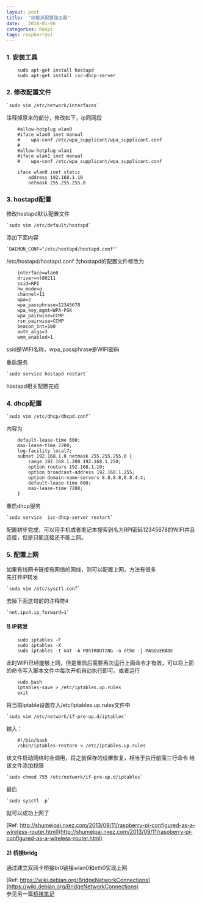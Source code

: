 ```yaml
---
layout: post
title:  "树莓派配置路由器"
date:   2018-01-06
categories: Raspi
tags: raspberrypi
---
```


### 1. 安装工具  
```
    sudo apt-get install hostapd
    sudo apt-get install isc-dhcp-server
```
### 2. 修改配置文件
    `sudo vim /etc/network/interfaces`

注释掉原来的部分，修改如下，ip同网段

```
    #allow-hotplug wlan0
    #iface wlan0 inet manual
    #    wpa-conf /etc/wpa_supplicant/wpa_supplicant.conf
    #
    #allow-hotplug wlan1
    #iface wlan1 inet manual
    #    wpa-conf /etc/wpa_supplicant/wpa_supplicant.conf
     
    iface wlan0 inet static
        address 192.168.1.10 
        netmask 255.255.255.0
```   

### 3. hostapd配置
修改hostapd默认配置文件  

    `sudo vim /etc/default/hostapd`

添加下面内容

    `DAEMON_CONF="/etc/hostapd/hostapd.conf"`  
    
/etc/hostapd/hostapd.conf 为hostapd的配置文件修改为
```
    interface=wlan0
    driver=nl80211
    ssid=RPI
    hw_mode=g
    channel=11
    wpa=2
    wpa_passphrase=12345678
    wpa_key_mgmt=WPA-PSK
    wpa_pairwise=CCMP
    rsn_pairwise=CCMP
    beacon_int=100
    auth_algs=3
    wmm_enabled=1
```

ssid是WIFI名称，wpa_passphrase是WIFI密码

重启服务

    `sudo service hostapd restart`

hostapd相关配置完成
### 4. dhcp配置

    `sudo vim /etc/dhcp/dhcpd.conf`

内容为
```
    default-lease-time 600;
    max-lease-time 7200;
    log-facility local7;
    subnet 192.168.1.0 netmask 255.255.255.0 {
    	range 192.168.1.200 192.168.1.250;
    	option routers 192.168.1.10;
    	option broadcast-address 192.168.1.255;
    	option domain-name-servers 8.8.8.8,8.8.4.4;
    	default-lease-time 600;
    	max-lease-time 7200;
    }
```

重启dhcp服务

    `sudo service  isc-dhcp-server restart`

配置初步完成，可以用手机或者笔记本搜索到名为RPI密码12345678的WIFI并且连接，但是只能连接还不能上网。

### 5. 配置上网

如果有线网卡链接有网络的网线，则可以配置上网，方法有很多  
先打开IP转发  

    `sudo vim /etc/sysctl.conf`  

去掉下面这句前的注释符#  

    `net.ipv4.ip_forward=1`

#### 1) IP转发
```
    sudo iptables -F
    sudo iptables -X
    sudo iptables -t nat -A POSTROUTING -o eth0 -j MASQUERADE
```  

此时WIFI已经能够上网，但是重启后需要再次运行上面命令才有效，可以将上面的命令写入脚本文件中每次开机自动执行即可。或者运行

```
    sudo bash
    iptables-save > /etc/iptables.up.rules
    exit
```

将当前iptable设置存入/etc/iptables.up.rules文件中

    `sudo vim /etc/network/if-pre-up.d/iptables`

输入：

```
    #!/bin/bash
    /sbin/iptables-restore < /etc/iptables.up.rules

```

该文件启动网络时会调用，将之前保存的设置恢复，相当于执行前面三行命令
给该文件添加权限

    `sudo chmod 755 /etc/network/if-pre-up.d/iptables`

最后

    `sudo sysctl -p`

就可以成功上网了
    
[Ref: http://shumeipai.nxez.com/2013/09/11/raspberry-pi-configured-as-a-wireless-router.html](http://shumeipai.nxez.com/2013/09/11/raspberry-pi-configured-as-a-wireless-router.html)
    
#### 2) 桥接bridg

通过建立双网卡桥接br0链接wlan0和eth0实现上网
    
[Ref: https://wiki.debian.org/BridgeNetworkConnections](https://wiki.debian.org/BridgeNetworkConnections)  
参见另一篇[桥接笔记](http://blog.csdn.net/wind4study/article/details/76695147)